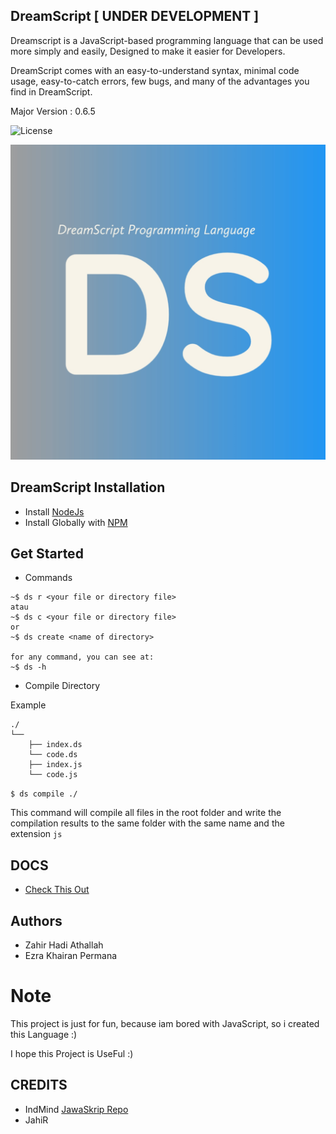 ## DreamScript [ UNDER DEVELOPMENT ]
Dreamscript is a JavaScript-based programming language that can be used more simply and easily, Designed to make it easier for Developers.

DreamScript comes with an easy-to-understand syntax, minimal code usage, easy-to-catch errors, few bugs, and many of the advantages you find in DreamScript.

Major Version : 0.6.5

![License](https://img.shields.io/badge/License-MIT-blue.svg)

![Image](https://raw.githubusercontent.com/ds-lang/DreamScript/main/imagee.jpg)


## DreamScript Installation

- Install [NodeJs](https://nodejs.org/en/)
- Install Globally with [NPM](https://www.npmjs.com/package/ds-langs)

## Get Started

- Commands
```
~$ ds r <your file or directory file>
atau
~$ ds c <your file or directory file>
or
~$ ds create <name of directory>

for any command, you can see at:
~$ ds -h
```

- Compile Directory

Example
```
./
└──
    ├── index.ds
    └── code.ds
    ├── index.js
    └── code.js
```

`$ ds compile ./`

This command will compile all files in the root folder and write the compilation results to the same folder with the same name and the extension `js`

## DOCS
- [Check This Out](https://github.com/ds-lang/Documentation)


## Authors
- Zahir Hadi Athallah
- Ezra Khairan Permana


# Note
This project is just for fun, because iam bored with JavaScript, so i created this Language :)

I hope this Project is UseFul :)

## CREDITS
- IndMind [JawaSkrip Repo](https://github.com/Jawaksrip/jawaskrip)
- JahiR
